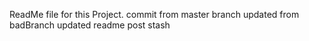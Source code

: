 ReadMe file for this Project.
commit from master branch
updated from badBranch
updated readme post stash
